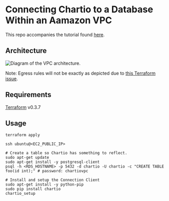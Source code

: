 # Connecting Chartio to a Database Within an Aamazon VPC

This repo accompanies the tutorial found [here](http://support.chartio.com/education/connecting-to-a-database-within-an-amazon-vpc/).

## Architecture

![](http://f.cl.ly/items/1f392L1z2F3d0k3F032a/00.png "Diagram of the VPC architecture.")

Note: Egress rules will not be exactly as depicted due to [this Terraform issue](https://github.com/hashicorp/terraform/issues/1169).

## Requirements

[Terraform](https://www.terraform.io/) v0.3.7

## Usage

```
terraform apply

ssh ubuntu@<EC2_PUBLIC_IP>

# Create a table so Chartio has something to reflect.
sudo apt-get update
sudo apt-get install -y postgresql-client
psql -h <RDS_HOSTNAME> -p 5432 -d chartio -U chartio -c "CREATE TABLE foo(id int);" # password: chartiovpc

# Install and setup the Connection Client
sudo apt-get install -y python-pip
sudo pip install chartio
chartio_setup
```
